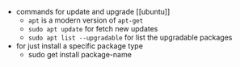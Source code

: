 - commands for update and upgrade [[ubuntu]]
	- `apt` is a modern version of `apt-get`
	- `sudo apt update` for fetch new updates
	- `sudo apt list --upgradable` for list the upgradable packages
- for just install  a specific package type
	- sudo get install package-name